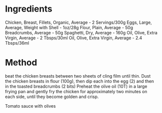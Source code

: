 # Ingredients

Chicken, Breast, Fillets, Organic, Average  - 2 Servings/300g
Eggs, Large, Average, Weight with Shell - 1oz/28g
Flour, Plain, Average - 50g
Breadcrumbs, Average  - 50g
Spaghetti, Dry, Average - 160g
Oil, Olive, Extra Virgin, Average - 2 Tbsps/30ml
Oil, Olive, Extra Virgin, Average - 2.4 Tbsps/36ml

# Method

beat the chicken breasts between two sheets of cling film until thin.
Dust the chicken breasts in flour (100g), then dip each into the egg (2) and then in the toasted breadcrumbs (2 bits) 
Preheat the olive oil (10T) in a large frying pan and gently fry the chicken for approximately two minutes on each side, until they become golden and crisp. 

Tomato sauce with olives